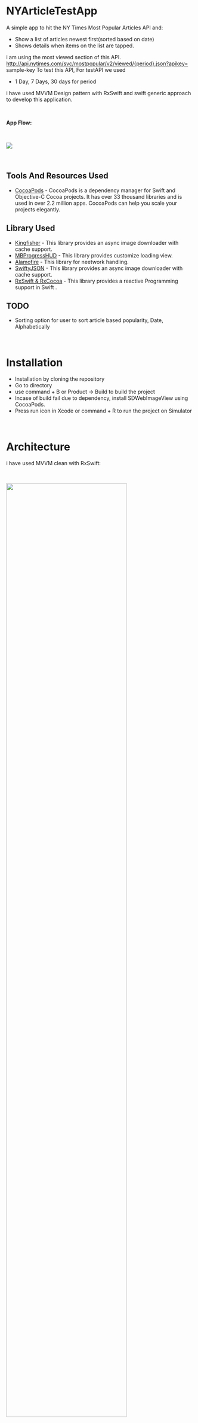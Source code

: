 # NYArticleTestApp


A simple app to hit the NY Times Most Popular Articles API and:
* Show a list of articles newest first(sorted based on date)
* Shows details when items on the list are tapped. 


i am using the most viewed section of this API.
http://api.nytimes.com/svc/mostpopular/v2/viewed/{period}.json?apikey= sample-key To test this API, 
For testAPI we used 
* 1 Day, 7 Days, 30 days for period
 
i have used MVVM Design pattern with RxSwift and swift generic approach to develop this application.

&nbsp; 

**App Flow:**

&nbsp; 
&nbsp; 

<kbd >
<img src="https://github.com/ihusnainalii/NYTimes/blob/main/Simulator%20Screen%20Recording%20-%20iPhone%2014%20-%202022-11-02%20at%2015.23.17.gif">
</kbd>

&nbsp; 
&nbsp;  

## Tools And Resources Used

- [CocoaPods](https://cocoapods.org/) - CocoaPods is a dependency manager for Swift and Objective-C Cocoa projects. It has over 33 thousand libraries and is used in over 2.2 million apps. CocoaPods can help you scale your projects elegantly.


## Library Used
- [Kingfisher](https://github.com/onevcat/Kingfisher) - This library provides an async image downloader with cache support.
- [MBProgressHUD](https://github.com/jdg/MBProgressHUD) - This library provides customize loading view.
- [Alamofire](https://github.com/Alamofire/Alamofire) - This library for neetwork handling.
- [SwiftyJSON](https://github.com/SwiftyJSON/SwiftyJSON) - This library provides an async image downloader with cache support.
- [RxSwift & RxCocoa](https://github.com/ReactiveX/RxSwift) - This library provides a reactive Programming support in Swift .

## TODO
* Sorting option for user to sort article based popularity, Date, Alphabetically 

&nbsp; 

# Installation

* Installation by cloning the repository
* Go to directory
* use command + B or Product -> Build to build the project
* Incase of build fail due to dependency, install SDWebImageView using CocoaPods.
* Press run icon in Xcode or command + R to run the project on Simulator

&nbsp; 

# Architecture

i have used MVVM clean with RxSwift:

&nbsp; 
&nbsp; 

<kbd >
<img src="https://user-images.githubusercontent.com/15336778/41942613-a4008032-79bd-11e8-98b5-a40e7d871203.png" width="80%" height="80%">
</kbd>

</br>
</br>

# MIT License

Copyright 2018

Permission is hereby granted, free of charge, to any person obtaining a copy of this software and associated documentation files (the "Software"), to deal in the Software without restriction, including without limitation the rights to use, copy, modify, merge, publish, distribute, sublicense, and/or sell copies of the Software, and to permit persons to whom the Software is furnished to do so, subject to the following conditions:

The above copyright notice and this permission notice shall be included in all copies or substantial portions of the Software.

THE SOFTWARE IS PROVIDED "AS IS", WITHOUT WARRANTY OF ANY KIND, EXPRESS OR IMPLIED, INCLUDING BUT NOT LIMITED TO THE WARRANTIES OF MERCHANTABILITY, FITNESS FOR A PARTICULAR PURPOSE AND NONINFRINGEMENT. IN NO EVENT SHALL THE AUTHORS OR COPYRIGHT HOLDERS BE LIABLE FOR ANY CLAIM, DAMAGES OR OTHER LIABILITY, WHETHER IN AN ACTION OF CONTRACT, TORT OR OTHERWISE, ARISING FROM, OUT OF OR IN CONNECTION WITH THE SOFTWARE OR THE USE OR OTHER DEALINGS IN THE SOFTWARE.
